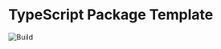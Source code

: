 # TypeScript Package Template

![Build](https://github.com/adrianba/ts-package-template/actions/workflows/build.yml/badge.svg)
